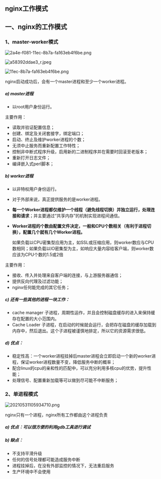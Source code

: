 ## nginx工作模式

## 一、nginx的工作模式

###  1、master-worker模式

![2a4e-f081-11ec-8b7a-fa163eb4f6be.png](https://pic.imgdb.cn/item/62d7b471f54cd3f9379202ea.png)

![a58392ddae3_r.jpeg](https://pic.imgdb.cn/item/62d7b847f54cd3f937a67ea4.jpg)

![11ec-8b7a-fa163eb4f6be.png](https://pic.imgdb.cn/item/62d7b702f54cd3f9379fd71c.png)

nginx启动成功后，会有一个master进程和至少一个worker进程。

##### a) master进程

- 以root用户身份运行。

主要作用：

- 读取并验证配置信息；
- 创建、绑定及关闭套接字，绑定端口；
- 启动、终止及维护worker进程的个数；
- 无须中止服务而重新配置工作特性；
- 控制非中断式程序升级，启用新的二进制程序并在需要时回滚至老版本；
- 重新打开日志文件；
- 编译嵌入式perl脚本；

##### b) worker进程

- 以非特权用户身份运行。

- 对于外部来说，真正提供服务的是worker进程。

- **每一个Worker进程都仅维护一个线程（避免线程切换）并独立运行，处理连接和请求**；并主要通过“共享内存”的机制实现进程间通信。

- **Worker进程的个数由配置文件决定，一般和CPU个数相关（有利于进程切换），配置几个就有几个Worker进程。**

  如果负载以CPU密集型应用为主，如SSL或压缩应用，则worker数应与CPU数相同；如果负载以IO密集型为主，如响应大量内容给客户端，则worker数应该为CPU个数的1.5或2倍

主要作用：

- 接收、传入并处理来自客户端的连接，与上游服务器通信；
- 提供反向代理及过滤功能；
- nginx任何能完成的其它任务；

##### c) 还有一些其他的进程一块工作：

- cache manager 子进程，周期性运作，并且会控制磁盘缓存的进入来保持缓存在配置的大小范围内。
- Cache Loader 子进程，在启动的时候就会运行，会把存在磁盘的缓存加载到内存中，然后退出。这个子进程被谨慎地排定，所以它的资源需求很低。

##### d) 优点：

- 稳定性高：一个worker进程挂掉后master进程会立即启动一个新的worker进程，保证worker进程数量不变，降低服务中断的概率；
- 配合linux的cpu的亲和性的匹配中，可以充分利用多核cpu的优势，提升性能；
- 处理信号、配置重新加载等可以做到尽可能不中断服务；

### 2、单进程模式

![20210531105934710.png](https://pic.imgdb.cn/item/62d7adfaf54cd3f9376fab94.png)

nginx只有一个进程，nginx所有工作都由这个进程负责

##### a) 优点：可以很方便的利用gdb工具进行调试

##### b) 缺点：

- 不支持平滑升级
- 任何的信号处理都可能造成服务中断
- 进程挂掉后，在没有外部监控的情况下，无法重启服务
- 生产环境中不会使用